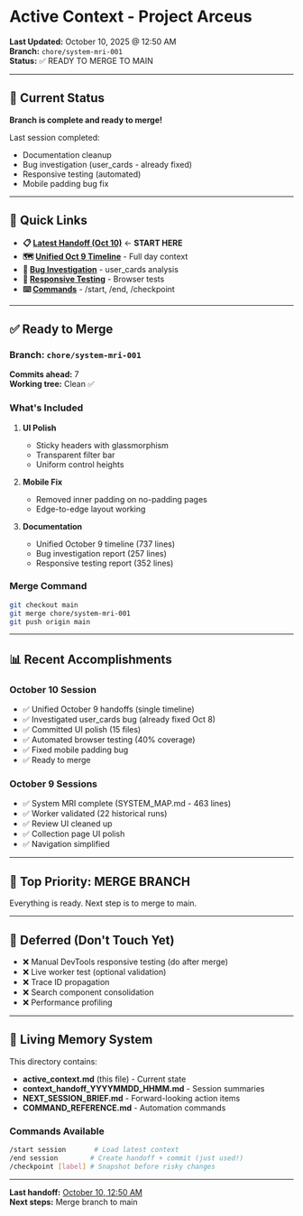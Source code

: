 # Active Context - Project Arceus

**Last Updated:** October 10, 2025 @ 12:50 AM  
**Branch:** `chore/system-mri-001`  
**Status:** ✅ READY TO MERGE TO MAIN

---

## 🎯 Current Status

**Branch is complete and ready to merge!**

Last session completed:
- Documentation cleanup
- Bug investigation (user_cards - already fixed)
- Responsive testing (automated)
- Mobile padding bug fix

---

## 📖 Quick Links

- **📋 [Latest Handoff (Oct 10)](./context_handoff_20251010_0050.md)** ← **START HERE**
- **🗺️ [Unified Oct 9 Timeline](./context_handoff_20251009_UNIFIED.md)** - Full day context
- **🐛 [Bug Investigation](./bug_investigation_user_cards_20251010.md)** - user_cards analysis
- **📱 [Responsive Testing](./responsive_testing_report_20251010.md)** - Browser tests
- **⌨️ [Commands](./COMMAND_REFERENCE.md)** - /start, /end, /checkpoint

---

## ✅ Ready to Merge

### Branch: `chore/system-mri-001`
**Commits ahead:** 7  
**Working tree:** Clean ✅

### What's Included
1. **UI Polish**
   - Sticky headers with glassmorphism
   - Transparent filter bar
   - Uniform control heights

2. **Mobile Fix**
   - Removed inner padding on no-padding pages
   - Edge-to-edge layout working

3. **Documentation**
   - Unified October 9 timeline (737 lines)
   - Bug investigation report (257 lines)
   - Responsive testing report (352 lines)

### Merge Command
```bash
git checkout main
git merge chore/system-mri-001
git push origin main
```

---

## 📊 Recent Accomplishments

### October 10 Session
- ✅ Unified October 9 handoffs (single timeline)
- ✅ Investigated user_cards bug (already fixed Oct 8)
- ✅ Committed UI polish (15 files)
- ✅ Automated browser testing (40% coverage)
- ✅ Fixed mobile padding bug
- ✅ Ready to merge

### October 9 Sessions
- ✅ System MRI complete (SYSTEM_MAP.md - 463 lines)
- ✅ Worker validated (22 historical runs)
- ✅ Review UI cleaned up
- ✅ Collection page UI polish
- ✅ Navigation simplified

---

## 🔴 Top Priority: MERGE BRANCH

Everything is ready. Next step is to merge to main.

---

## 🚫 Deferred (Don't Touch Yet)

- ❌ Manual DevTools responsive testing (do after merge)
- ❌ Live worker test (optional validation)
- ❌ Trace ID propagation
- ❌ Search component consolidation
- ❌ Performance profiling

---

## 🧠 Living Memory System

This directory contains:
- **active_context.md** (this file) - Current state
- **context_handoff_YYYYMMDD_HHMM.md** - Session summaries
- **NEXT_SESSION_BRIEF.md** - Forward-looking action items
- **COMMAND_REFERENCE.md** - Automation commands

### Commands Available
```bash
/start session       # Load latest context
/end session        # Create handoff + commit (just used!)
/checkpoint [label] # Snapshot before risky changes
```

---

**Last handoff:** [October 10, 12:50 AM](./context_handoff_20251010_0050.md)  
**Next steps:** Merge branch to main
